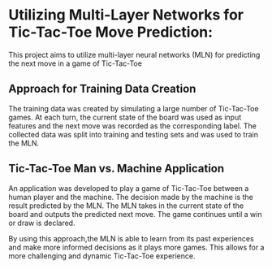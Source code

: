 
# Utilizing Multi-Layer Networks for Tic-Tac-Toe Move Prediction:

This project aims to utilize multi-layer neural networks (MLN) for predicting the next move in a game of Tic-Tac-Toe

## Approach for Training Data Creation
The training data was created by simulating a large number of Tic-Tac-Toe games. At each turn, the current state of the board was used as input features and the next move was recorded as the corresponding label. The collected data was split into training and testing sets and was used to train the MLN.

## Tic-Tac-Toe Man vs. Machine Application
An application was developed to play a game of Tic-Tac-Toe between a human player and the machine. The decision made by the machine is the result predicted by the MLN. The MLN takes in the current state of the board and outputs the predicted next move. The game continues until a win or draw is declared.

By using this approach,the MLN is able to learn from its past experiences and make more informed decisions as it plays more games. This allows for a more challenging and dynamic Tic-Tac-Toe experience.
